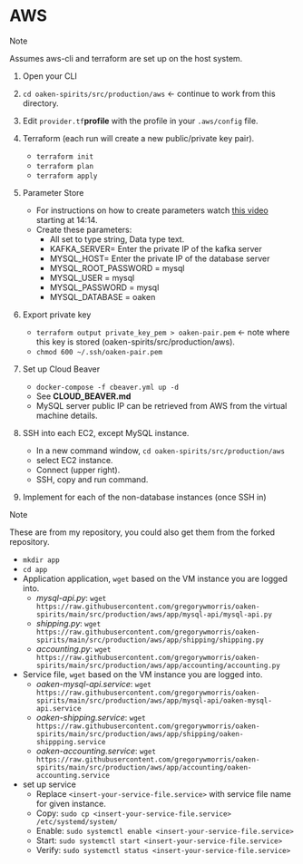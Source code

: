 # AWS

> [!NOTE]
> Assumes aws-cli and terraform are set up on the host system.

1. Open your CLI
1. `cd oaken-spirits/src/production/aws` <- continue to work from this directory.
1. Edit `provider.tf`**profile** with the profile in your `.aws/config` file.
1. Terraform (each run will create a new public/private key pair).
    - `terraform init`
    - `terraform plan`
    - `terraform apply`
1. Parameter Store
    - For instructions on how to create parameters watch [this video](https://www.youtube.com/watch?v=8Hstqmge71w) starting at 14:14.
    - Create these parameters:
        - All set to type string, Data type text.
        - KAFKA_SERVER= Enter the private IP of the kafka server
        - MYSQL_HOST= Enter the private IP of the database server
        - MYSQL_ROOT_PASSWORD = mysql
        - MYSQL_USER = mysql
        - MYSQL_PASSWORD = mysql
        - MYSQL_DATABASE = oaken
1. Export private key
    - `terraform output private_key_pem > oaken-pair.pem` <- note where this key is stored (oaken-spirits/src/production/aws).
    - `chmod 600 ~/.ssh/oaken-pair.pem`
1. Set up Cloud Beaver
    - `docker-compose -f cbeaver.yml up -d`
    - See **CLOUD_BEAVER.md**
    - MySQL server public IP can be retrieved from AWS from the virtual machine details.
1. SSH into each EC2, except MySQL instance.
    - In a new command window, `cd oaken-spirits/src/production/aws`
    - select EC2 instance.
    - Connect (upper right).
    - SSH, copy and run command.

1. Implement for each of the non-database instances (once SSH in)

> [!NOTE]
> These are from my repository, you could also get them from the forked repository.

- `mkdir app`
- `cd app`
- Application application, `wget` based on the VM instance you are logged into.
    - *mysql-api.py*: `wget https://raw.githubusercontent.com/gregorywmorris/oaken-spirits/main/src/production/aws/app/mysql-api/mysql-api.py`
    - *shipping.py*: `wget https://raw.githubusercontent.com/gregorywmorris/oaken-spirits/main/src/production/aws/app/shipping/shipping.py`
    - *accounting.py*: `wget https://raw.githubusercontent.com/gregorywmorris/oaken-spirits/main/src/production/aws/app/accounting/accounting.py`
- Service file, `wget` based on the VM instance you are logged into.
    - *oaken-mysql-api.service*: `wget https://raw.githubusercontent.com/gregorywmorris/oaken-spirits/main/src/production/aws/app/mysql-api/oaken-mysql-api.service`
    - *oaken-shipping.service*: `wget https://raw.githubusercontent.com/gregorywmorris/oaken-spirits/main/src/production/aws/app/shipping/oaken-shippping.service`
    - *oaken-accounting.service*: `wget https://raw.githubusercontent.com/gregorywmorris/oaken-spirits/main/src/production/aws/app/accounting/oaken-accounting.service`
- set up service
    - Replace `<insert-your-service-file.service>` with service file name for given instance.
    - Copy: `sudo cp <insert-your-service-file.service> /etc/systemd/system/`
    - Enable: `sudo systemctl enable <insert-your-service-file.service>`
    - Start: `sudo systemctl start <insert-your-service-file.service>`
    - Verify: `sudo systemctl status <insert-your-service-file.service>`

